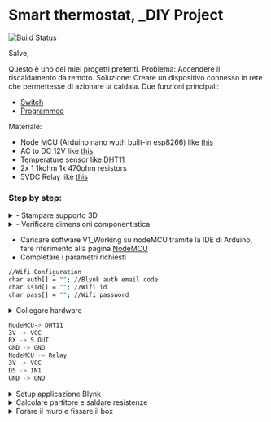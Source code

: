 
# Smart thermostat, _DIY Project

[![Build Status](https://travis-ci.org/joemccann/dillinger.svg?branch=master)](https://travis-ci.org/joemccann/dillinger)

Salve,

Questo è uno dei miei progetti preferiti.
Problema: Accendere il riscaldamento da remoto.
Soluzione: Creare un dispositivo connesso in rete che permettesse di azionare la caldaia.
Due funzioni principali:
- [Switch](https://youtu.be/V5GdvkVkYtg)
- [Programmed](https://youtu.be/S0FCUpEyEOw)

Materiale:
- Node MCU (Arduino nano wuth built-in esp8266) like [this](https://www.amazon.it/AZDelivery-NodeMCU-esp8266-esp-12e-gratuito/dp/B074Q2WM1Y/ref=sr_1_5?__mk_it_IT=ÅMÅŽÕÑ&dchild=1&keywords=nodemcu&qid=1633105524&qsid=261-3894730-9792206&sr=8-5&sres=B074Q2WM1Y%2CB0754W6Z2F%2CB06Y1LZLLY%2CB093G6N42D%2CB07DRF9YTV%2CB071P98VTG%2CB07Z68HYW1%2CB0182JOWOK%2CB07DK5Z8SR%2CB07G4FZQNV%2CB093GT7VB8%2CB07DK2LRJJ%2C8869282848%2CB086V8X2RM%2CB093GTG2WJ%2CB08D36M7CX%2CB08HYZ4Y69%2CB08SQFRFXT%2CB07PGH1L8S%2CB07FQJYLJ3&srpt=MOTHERBOARD)
- AC to DC 12V like [this](https://www.amazon.it/AZDelivery-220-Adattatore-Arduino-Raspberry/dp/B07C4TLYSG/ref=sr_1_9?__mk_it_IT=ÅMÅŽÕÑ&dchild=1&keywords=az+delivery+ac+dc&qid=1633105611&qsid=261-3894730-9792206&sr=8-9&sres=B07YWLCTLK%2CB08KH82YK1%2CB078Q2ZMPT%2CB07BVXT1ZK%2CB07RF6JPHS%2CB07C4THP6G%2CB07C4TLYSG%2CB01H2D2RI0%2CB08K2WX9PR%2CB074CB1N7Z%2CB06XQWTLFS%2CB0823P6PW6%2CB07VD4TQ7R%2CB07Y8LJG3V%2CB07MY2R2ML%2CB00X9HOFAM%2CB07MY3NZ18%2CB074P726ZR%2CB08BZKPSFY%2CB07TVPKYJ2&srpt=MOTHERBOARD)
- Temperature sensor like DHT11
- 2x 1 1kohm 1x 470ohm resistors
- 5VDC Relay like [this](https://www.amazon.it/SunFounder-Channel-Optocoupler-Expansion-Raspberry/dp/B00E0NTPP4/ref=sr_1_9?__mk_it_IT=ÅMÅŽÕÑ&dchild=1&keywords=5v+relay&qid=1633105801&qsid=261-3894730-9792206&sr=8-9&sres=B07BVXT1ZK%2CB07RKH9KLM%2CB06XRJ6XBJ%2CB07CNR7K9B%2CB00E0NTPP4%2CB078Q326KT%2CB01H2D2RI0%2CB07TWH7FWW%2CB01H2D2RXA%2CB07ST9991R%2CB07RJFJJZM%2CB08GPF9FNX%2CB07QPMRDQY%2CB06XHJ2PBJ%2CB0972YDD62%2CB07RKTYWJP%2CB078Q8S9S9%2CB07GXC4FGP%2CB07GRW83FR%2CB07V1YQQGL&srpt=RELAY)

### Step by step:

<details><summary>- Stampare supporto 3D</summary>
https://github.com/RomeoVir/Remote-thermostat/blob/main/Photos/3D_Printed_Body.jpg
</details>

<details><summary>- Verificare dimensioni componentistica</summary>
https://github.com/RomeoVir/Remote-thermostat/blob/main/Photos/Hardware_Layout.jpg
</details>
 
 
- Caricare software V1_Working su nodeMCU tramite la IDE di Arduino, fare riferimento alla pagina [NodeMCU](https://nodemcu.readthedocs.io/en/release/)
- Completare i parametri richiesti

```sh
//Wifi Configuration
char auth[] = ""; //Blynk auth email code
char ssid[] = ""; //Wifi id
char pass[] = ""; //Wifi password
```
<details><summary> Collegare hardware</summary>
https://github.com/RomeoVir/Remote-thermostat/blob/main/Photos/Hardware_setup.jpg</details>

```sh
NodeMCU-> DHT11
3V -> VCC
RX -> S OUT
GND -> GND
NodeMCU -> Relay
3V -> VCC
D5 -> IN1
GND -> GND
```
<details><summary> Setup applicazione Blynk</summary>
https://github.com/RomeoVir/Remote-thermostat/blob/main/Photos/H_setup.jpg
 https://github.com/RomeoVir/Remote-thermostat/blob/main/Photos/Home.jpg
 https://github.com/RomeoVir/Remote-thermostat/blob/main/Photos/Layout.jpg
 https://github.com/RomeoVir/Remote-thermostat/blob/main/Photos/Online_state.jpg
 https://github.com/RomeoVir/Remote-thermostat/blob/main/Photos/T_Setup.jpg
 https://github.com/RomeoVir/Remote-thermostat/blob/main/Photos/Manual_Command.jpg
 </details>

<details><summary> Calcolare partitore e saldare resistenze </summary>
https://github.com/RomeoVir/Remote-thermostat/blob/main/Photos/Partitore.jpg
https://github.com/RomeoVir/Remote-thermostat/blob/main/Photos/Calcolo partitore.jpg</details>

<details><summary> Forare il muro e fissare il box </summary>
https://github.com/RomeoVir/Remote-thermostat/blob/main/Photos/Mounted.jpg
https://github.com/RomeoVir/Remote-thermostat/blob/main/Photos/Wall_mounted.jpg</details>
